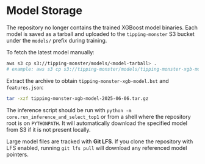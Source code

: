 # Model Storage

The repository no longer contains the trained XGBoost model binaries. Each model
is saved as a tarball and uploaded to the `tipping-monster` S3 bucket under the
`models/` prefix during training.

To fetch the latest model manually:

```bash
aws s3 cp s3://tipping-monster/models/<model-tarball> .
# example: aws s3 cp s3://tipping-monster/models/tipping-monster-xgb-model-2025-06-06.tar.gz .
```

Extract the archive to obtain `tipping-monster-xgb-model.bst` and
`features.json`:

```bash
tar -xzf tipping-monster-xgb-model-2025-06-06.tar.gz
```

The inference script should be run with `python -m core.run_inference_and_select_top1`
or from a shell where the repository root is on `PYTHONPATH`. It will automatically
download the specified model from S3 if it is not present locally.

Large model files are tracked with **Git LFS**. If you clone the repository with
LFS enabled, running `git lfs pull` will download any referenced model pointers.
